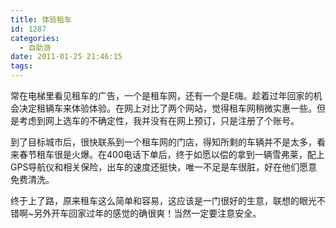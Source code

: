 ```yaml
---
title: 体验租车
id: 1287
categories:
  - 自助游
date: 2011-01-25 21:46:15
tags:
---
```


常在电梯里看见租车的广告，一个是租车网，还有一个是E嗨。趁着过年回家的机会决定租辆车来体验体验。在网上对比了两个网站，觉得租车网稍微实惠一些。但是考虑到网上选车的不确定性，我并没有在网上预订，只是注册了个账号。

到了目标城市后，很快联系到一个租车网的门店，得知所剩的车辆并不是太多，看来春节租车很是火爆。在400电话下单后，终于如愿以偿的拿到一辆雪弗莱，配上GPS导航仪和相关保险，出车的速度还挺快，唯一不足是车很脏，好在他们愿意免费清洗。

终于上了路，原来租车这么简单和容易，这应该是一门很好的生意，联想的眼光不错啊~另外开车回家过年的感觉的确很爽！当然一定要注意安全。